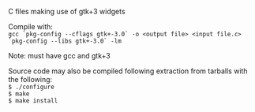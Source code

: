 C files making use of gtk+3 widgets

Compile with:<br/>
```gcc `pkg-config --cflags gtk+-3.0` -o <output file> <input file.c> `pkg-config --libs gtk+-3.0` -lm```

Note: must have gcc and gtk+3

Source code may also be compiled following extraction from tarballs with the following:<br/>
```$ ./configure```<br/>
```$ make```<br/>
```$ make install```


